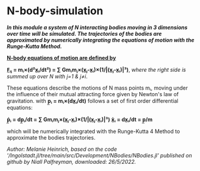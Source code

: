 # N-body-simulation

***In this module a system of N interacting bodies moving in 3 dimensions over time will be simulated. The trajectories of the bodies are approximated by numerically integrating the equations of motion with the Runge-Kutta Method.***


<ins>**N-body equations of motion are defined by**</ins>

   **F̲ᵢⱼ = mᵢ×(d²x̲ᵢ/dt²) = ∑ Gmᵢmⱼ×(x̲ⱼ-x̲ᵢ)×(1/|(x̲ⱼ-x̲ᵢ)|³)**, 
   *where the right side is summed up over N with j=1 & j≠i*.
   
These equations describe the motions of N mass points mᵢ, 
moving under the influence of their mutual attracting force given by Newton's law of gravitation.
with **p̲ᵢ = mᵢ×(dx̲ᵢ/dt)** follows a set of first order differential equations:

   **ṗ̲ᵢ = dp̲ᵢ/dt = ∑ Gmᵢmⱼ×(x̲ⱼ-x̲ᵢ)×(1/|(x̲ⱼ-x̲ᵢ)|³)**
   **ẋ̲ᵢ = dx̲ᵢ/dt = p̲/m**
   
which will be numerically integrated with the Runge-Kutta 4 Method to approximate the bodies trajectories.


*Author: Melanie Heinrich, based on the code '/Ingolstadt.jl/tree/main/src/Development/NBodies/NBodies.jl' 
published on github by Niall Palfreyman, downloaded: 26/5/2022.* 
